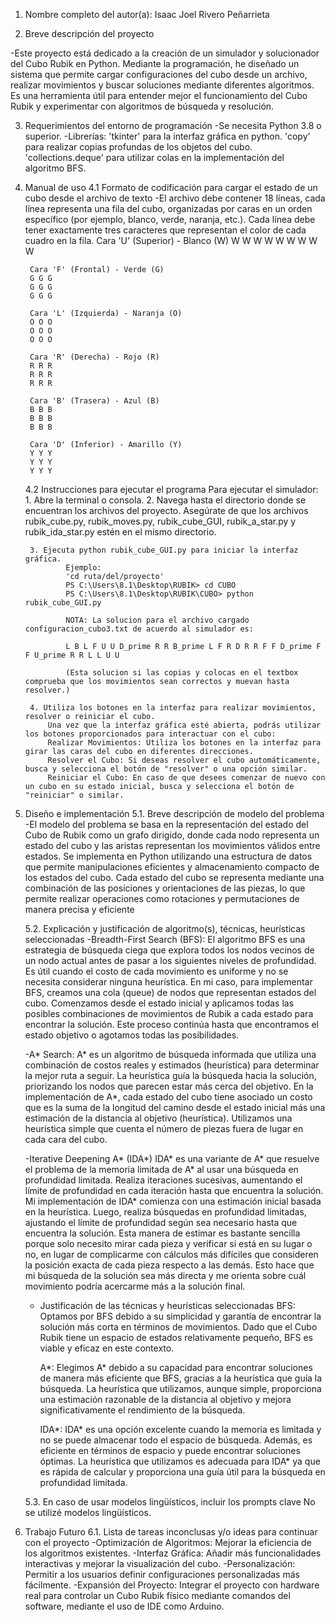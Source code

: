 1. Nombre completo del autor(a): Isaac Joel Rivero Peñarrieta

2. Breve descripción del proyecto

-Este proyecto está dedicado a la creación de un simulador y solucionador del Cubo Rubik en Python. Mediante la programación, he diseñado un
 sistema que permite cargar configuraciones del cubo desde un archivo, realizar movimientos y buscar soluciones mediante diferentes 
 algoritmos. Es una herramienta útil para entender mejor el funcionamiento del Cubo Rubik y experimentar con algoritmos de búsqueda y
  resolución.

3. Requerimientos del entorno de programación
-Se necesita Python 3.8 o superior.
-Librerías: 
    'tkinter' para la interfaz gráfica en python.
    'copy' para realizar copias profundas de los objetos del cubo.
    'collections.deque' para utilizar colas en la implementación del algoritmo BFS.

4. Manual de uso
    4.1 Formato de codificación para cargar el estado de un cubo desde el archivo de texto
        -El archivo debe contener 18 líneas, cada línea representa una fila del cubo, organizadas por caras en un orden específico (por 
        ejemplo, blanco, verde, naranja, etc.). Cada línea debe tener exactamente tres caracteres que representan el color de cada cuadro en 
        la fila.
        Cara 'U' (Superior) - Blanco (W)
        W W W
        W W W
        W W W

        Cara 'F' (Frontal) - Verde (G)
        G G G
        G G G
        G G G

        Cara 'L' (Izquierda) - Naranja (O)
        O O O
        O O O
        O O O

        Cara 'R' (Derecha) - Rojo (R)
        R R R
        R R R
        R R R

        Cara 'B' (Trasera) - Azul (B)
        B B B
        B B B
        B B B

        Cara 'D' (Inferior) - Amarillo (Y)
        Y Y Y
        Y Y Y
        Y Y Y

    4.2 Instrucciones para ejecutar el programa
    Para ejecutar el simulador:
        1.  Abre la terminal o consola.
        2.  Navega hasta el directorio donde se encuentran los archivos del proyecto. Asegúrate de que los archivos rubik_cube.py,
            rubik_moves.py, rubik_cube_GUI, rubik_a_star.py y rubik_ida_star.py estén en el mismo directorio.

        3. Ejecuta python rubik_cube_GUI.py para iniciar la interfaz gráfica.
                Ejemplo:
                'cd ruta/del/proyecto'
                PS C:\Users\8.1\Desktop\RUBIK> cd CUBO
                PS C:\Users\8.1\Desktop\RUBIK\CUBO> python rubik_cube_GUI.py

                NOTA: La solucion para el archivo cargado configuracion_cubo3.txt de acuerdo al simulador es: 

                L B L F U U D_prime R R B_prime L F R D R R F F D_prime F F U_prime R R L L U U

                (Esta solucion si las copias y colocas en el textbox comprueba que los movimientos sean correctos y muevan hasta resolver.)

        4. Utiliza los botones en la interfaz para realizar movimientos, resolver o reiniciar el cubo.
            Una vez que la interfaz gráfica esté abierta, podrás utilizar los botones proporcionados para interactuar con el cubo:
            Realizar Movimientos: Utiliza los botones en la interfaz para girar las caras del cubo en diferentes direcciones.
            Resolver el Cubo: Si deseas resolver el cubo automáticamente, busca y selecciona el botón de "resolver" o una opción similar.
            Reiniciar el Cubo: En caso de que desees comenzar de nuevo con un cubo en su estado inicial, busca y selecciona el botón de "reiniciar" o similar.


5. Diseño e implementación
    5.1. Breve descripción de modelo del problema
    -El modelo del problema se basa en la representación del estado del Cubo de Rubik como un grafo dirigido, donde cada nodo representa un 
    estado del cubo y las aristas representan los movimientos válidos entre estados. Se implementa en Python utilizando una estructura de 
    datos que permite manipulaciones eficientes y almacenamiento compacto de los estados del cubo. Cada estado del cubo se representa 
    mediante una combinación de las posiciones y orientaciones de las piezas, lo que permite realizar operaciones como rotaciones y 
    permutaciones de manera precisa y eficiente

    5.2. Explicación y justificación de algoritmo(s), técnicas, heurísticas seleccionadas
    -Breadth-First Search (BFS):
        El algoritmo BFS es una estrategia de búsqueda ciega que explora todos los nodos vecinos de un nodo actual antes de pasar a los 
        siguientes niveles de profundidad. Es útil cuando el costo de cada movimiento es uniforme y no se necesita considerar ninguna heurística.
        En mi caso, para implementar BFS, creamos una cola (queue) de nodos que representan estados del cubo. Comenzamos desde el estado 
        inicial y aplicamos todas las posibles combinaciones de movimientos de Rubik a cada estado para encontrar la solución. Este proceso 
        continúa hasta que encontramos el estado objetivo o agotamos todas las posibilidades.
    
    -A* Search:
        A* es un algoritmo de búsqueda informada que utiliza una combinación de costos reales y estimados (heurística) para determinar la
        mejor ruta a seguir. La heurística guía la búsqueda hacia la solución, priorizando los nodos que parecen estar más cerca del
        objetivo.
        En la implementación de A*, cada estado del cubo tiene asociado un costo que es la suma de la longitud del camino desde el estado 
        inicial más una estimación de la distancia al objetivo (heurística). Utilizamos una heurística simple que cuenta el número de piezas 
        fuera de lugar en cada cara del cubo.
    
    -Iterative Deepening A* (IDA*)
        IDA* es una variante de A* que resuelve el problema de la memoria limitada de A* al usar una búsqueda en profundidad limitada.
        Realiza iteraciones sucesivas, aumentando el límite de profundidad en cada iteración hasta que encuentra la solución.
        Mi implementación de IDA* comienza con una estimación inicial basada en la heurística. Luego, realiza búsquedas en profundidad 
        limitadas, ajustando el límite de profundidad según sea necesario hasta que encuentra la solución.
        Esta manera de estimar es bastante sencilla porque solo necesito mirar cada pieza y verificar si está en su lugar o no, en lugar de 
        complicarme con cálculos más difíciles que consideren la posición exacta de cada pieza respecto a las demás. Esto hace que mi 
        búsqueda de la solución sea más directa y me orienta sobre cuál movimiento podría acercarme más a la solución final.

    - Justificación de las técnicas y heurísticas seleccionadas
        BFS: Optamos por BFS debido a su simplicidad y garantía de encontrar la solución más corta en términos de movimientos. Dado que el 
        Cubo Rubik tiene un espacio de estados relativamente pequeño, BFS es viable y eficaz en este contexto. 

        A*: Elegimos A* debido a su capacidad para encontrar soluciones de manera más eficiente que BFS, gracias a la heurística que guía la 
        búsqueda. La heurística que utilizamos, aunque simple, proporciona una estimación razonable de la distancia al objetivo y mejora 
        significativamente el rendimiento de la búsqueda.
        
        IDA*: IDA* es una opción excelente cuando la memoria es limitada y no se puede almacenar todo el espacio de búsqueda. Además, es 
        eficiente en términos de espacio y puede encontrar soluciones óptimas. La heurística que utilizamos es adecuada para IDA* ya que es 
        rápida de calcular y proporciona una guía útil para la búsqueda en profundidad limitada.


    5.3. En caso de usar modelos lingüísticos, incluir los prompts clave
    No se utilizé modelos lingüísticos.

6. Trabajo Futuro
    6.1. Lista de tareas inconclusas y/o ideas para continuar con el proyecto
    -Optimización de Algoritmos: Mejorar la eficiencia de los algoritmos existentes.
    -Interfaz Gráfica: Añadir más funcionalidades interactivas y mejorar la visualización del cubo.
    -Personalización: Permitir a los usuarios definir configuraciones personalizadas más fácilmente.
    -Expansión del Proyecto: Integrar el proyecto con hardware real para controlar un Cubo Rubik físico mediante comandos del software, 
    mediante el uso de IDE como Arduino.
    